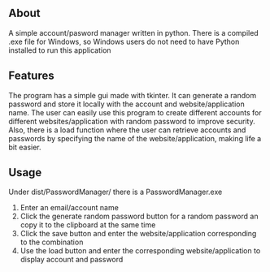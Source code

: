 ## About
A simple account/pasword manager written in python. There is a compiled .exe file for Windows, so Windows users do not need to have Python installed to run this application
## Features
The program has a simple gui made with tkinter. It can generate a random password and store it locally with the account and website/application name. The user can easily use this program to create different accounts for different websites/application with random password to improve security. Also, there is a load function where the user can retrieve accounts and passwords by specifying the name of the website/application, making life a bit easier.
## Usage
Under dist/PasswordManager/ there is a PasswordManager.exe
1. Enter an email/account name
2. Click the generate random password button for a random password an copy it to the clipboard at the same time
3. Click the save button and enter the website/application corresponding to the combination
4. Use the load button and enter the corresponding website/application to display account and password
